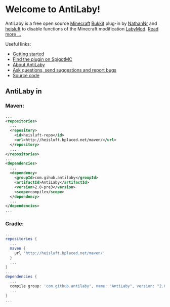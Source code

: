 # Welcome to AntiLaby!
AntiLaby is a free open source [Minecraft](https://minecraft.net/) [Bukkit](https://bukkit.org/) plug-in by [NathanNr](https://github.com/NathanNr/) and [heisluft](https://github.com/heisluft) to disable functions of the Minecraft modification [LabyMod](https://www.labymod.net/). [Read more ...](https://github.com/AntiLaby/AntiLaby/wiki/Home)

Useful links:
* [Getting started](https://github.com/AntiLaby/AntiLaby/wiki/Getting-started)
* [Find the plugin on SpigotMC](https://www.spigotmc.org/resources/21347/)
* [About AntiLaby](https://github.com/AntiLaby/AntiLaby/wiki/Home)
* [Ask questions, send suggestions and report bugs](https://github.com/AntiLaby/AntiLaby/wiki/Support)
* [Source code](https://github.com/AntiLaby/AntiLaby)

## AntiLaby in
### Maven:
````xml
...
<repositories>
  ...
  <repository>
    <id>heisluft-repo</id>
    <url>http://heisluft.bplaced.net/maven/</url>
  </repository>
  ...
</repositories>
...
<dependencies>
  ...
  <dependency>
    <groupId>com.gihub.antilaby</groupId>
    <artifactId>AntiLaby</artifactId>
    <version>2.0-pre3</version>
    <scope>compile</scope>
  </dependency>
  ...
</dependencies>
...
````
### Gradle:
````gradle
...
repositories {
  ...
  maven {
    url 'http://heisluft.bplaced.net/maven/'
  }
  ...
}
...
dependencies {
  ...
  compile group: 'com.github.antilaby", name: "AntiLaby", version: "2.0-pre3'
  ...
}
...
````
